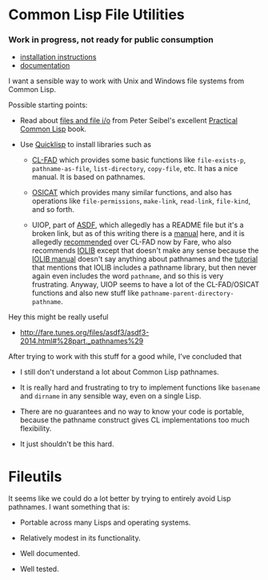 Common Lisp File Utilities
==========================

### Work in progress, not ready for public consumption

 * [installation instructions](INSTALL.md)
 * [documentation](doc/index.html)

I want a sensible way to work with Unix and Windows file systems from
Common Lisp.

Possible starting points:

* Read about [files and file i/o](http://www.gigamonkeys.com/book/files-and-file-io.html)
  from Peter Seibel's excellent [Practical Common Lisp](http://www.gigamonkeys.com/book/)
  book.

* Use [Quicklisp](http://www.quicklisp.org/) to install libraries such as

  * [CL-FAD](http://weitz.de/cl-fad/) which provides some basic functions like
    `file-exists-p`, `pathname-as-file`, `list-directory`, `copy-file`, etc.  It
    has a nice manual.  It is based on pathnames.

  * [OSICAT](http://common-lisp.net/project/osicat/) which provides many similar
    functions, and also has operations like `file-permissions`, `make-link`,
    `read-link`, `file-kind`, and so forth.

  * UIOP, part of [ASDF](http://common-lisp.net/projects/asdf/), which
    allegedly has a README file but it's a broken link, but as of this
    writing there is a
    [manual](http://bimib.disco.unimib.it/people/Marco.Antoniotti/Projects/CL/HELAMBDAP/tests/asdf-uiop/docs/html/dictionary/dictionary.html)
    here, and it is allegedly [recommended](http://cliki.net/CL-FAD)
    over CL-FAD now by Fare, who also recommends
    [IOLIB](http://common-lisp.net/project/iolib/) except that doesn't
    make any sense because the [IOLIB
    manual](http://common-lisp.net/project/iolib/manual/) doesn't say
    anything about pathnames and the
    [tutorial](http://pages.cs.wisc.edu/~psilord/blog/data/iolib-tutorial/tutorial.html)
    that mentions that IOLIB includes a pathname library, but then
    never again even includes the word `pathname`, and so this is very
    frustrating.  Anyway, UIOP seems to have a lot of the CL-FAD/OSICAT
    functions and also new stuff like `pathname-parent-directory-pathname`.

Hey this might be really useful

 * http://fare.tunes.org/files/asdf3/asdf3-2014.html#%28part._pathnames%29





After trying to work with this stuff for a good while, I've concluded that

* I still don't understand a lot about Common Lisp pathnames.

* It is really hard and frustrating to try to implement functions like
  `basename` and `dirname` in any sensible way, even on a single Lisp.

* There are no guarantees and no way to know your code is portable,
  because the pathname construct gives CL implementations too much
  flexibility.

* It just shouldn't be this hard.


# Fileutils

It seems like we could do a lot better by trying to entirely avoid Lisp
pathnames.  I want something that is:

* Portable across many Lisps and operating systems.

* Relatively modest in its functionality.

* Well documented.

* Well tested.






